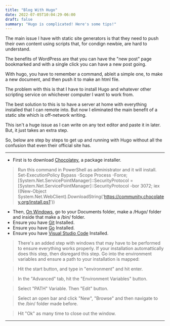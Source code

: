 ```yaml
---
title: "Blog With Hugo"
date: 2022-07-05T10:04:29-06:00
draft: false
summary: "Hugo is complicated! Here's some tips!"
---
```


The main issue I have with static site generators is that they need to push their own content using scripts that, for condign newbie, are hard to understand.

The benefits of WordPress are that you can have the "new post" page bookmarked and with a single click you can have a new post going.

With hugo, you have to remember a command, ableit a simple one, to make a new document, and then push it to make an html file.

The problem with this is that I have to install Hugo and whatever other scripting service on whichever computer I want to work from.

The best solution to this is to have a server at home with everything installed that I can remote into. But now I eliminated the main benefit of a static site which is off-network writing.

This isn't a huge issue as I can write on any text editor and paste it in later. But, it just takes an extra step. 

So, below are step by steps to get up and running with Hugo without all the confusion that even their official site has.

----

- First is to download [Chocolatey](https://gohugo.io/getting-started/installing/#chocolatey-windows), a package installer.

>Run this command in PowerShell as administrator and it will install.
>Set-ExecutionPolicy Bypass -Scope Process -Force; [System.Net.ServicePointManager]::SecurityProtocol = [System.Net.ServicePointManager]::SecurityProtocol -bor 3072; iex ((New-Object System.Net.WebClient).DownloadString('https://community.chocolatey.org/install.ps1'))

- Then, [On Windows](https://gohugo.io/getting-started/installing/#windows), go to your Documents folder, make a /Hugo/ folder and inside that make a /bin/ folder.
- Ensure you have [Git](https://git-scm.com/book/en/v2/Getting-Started-Installing-Git) Installed.
- Ensure you have [Go](https://go.dev/doc/install) Installed.
- Ensure you have [Visual Studio Code](https://code.visualstudio.com/Download) Installed.

>There's an added step with windows that may have to be performed to ensure everything works properly. If your installation automattically does this step, then disregard this step. Go into the environment variables and ensure a path to your installation is mapped:

>Hit the start button, and type in "environment" and hit enter.

>In the "Advanced" tab, hit the "Environment Variables" button.

>Select "PATH" Variable. Then "Edit" button.

>Select an open bar and click "New", "Browse" and then navigate to the /bin/ folder made before.

>Hit "Ok" as many time to close out the window.

----

